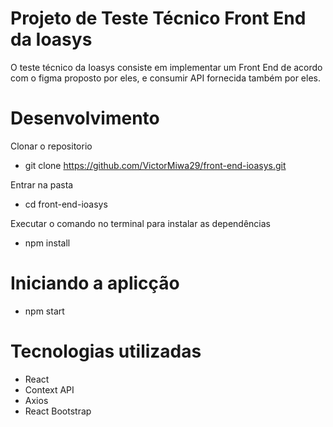 # Projeto de Teste Técnico Front End da Ioasys

O teste técnico da Ioasys consiste em implementar um Front End de acordo com o figma proposto por eles, e consumir API fornecida também por eles.

# Desenvolvimento

Clonar o repositorio
- git clone https://github.com/VictorMiwa29/front-end-ioasys.git

Entrar na pasta
- cd front-end-ioasys

Executar o comando no terminal para instalar as dependências
- npm install

# Iniciando a aplicção

- npm start

# Tecnologias utilizadas
- React
- Context API
- Axios
- React Bootstrap

